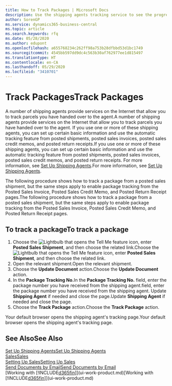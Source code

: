 ```yaml
---
title: How to Track Packages | Microsoft Docs
description: Use the shipping agents tracking service to see the progress of a delivery.
author: SorenGP
ms.service: dynamics365-business-central
ms.topic: article
ms.search.keywords: rfq
ms.date: 05/28/2020
ms.author: edupont
ms.openlocfilehash: a655768234c262ff98a753b28dfbbd53d1bc1749
ms.sourcegitcommit: 4545bb597dd9dc4c563b30af762977ee1d815497
ms.translationtype: HT
ms.contentlocale: en-CA
ms.lasthandoff: 05/29/2020
ms.locfileid: "3410701"
---
```

# <a name="track-packages"></a><span data-ttu-id="efbbb-103">Track Packages</span><span class="sxs-lookup"><span data-stu-id="efbbb-103">Track Packages</span></span>

<span data-ttu-id="efbbb-104">A number of shipping agents provide services on the Internet that allow you to track parcels you have handed over to the agent.</span><span class="sxs-lookup"><span data-stu-id="efbbb-104">A number of shipping agents provide services on the Internet that allow you to track parcels you have handed over to the agent.</span></span> <span data-ttu-id="efbbb-105">If you use one or more of these shipping agents, you can set up certain basic information and use the automatic tracking feature from posted shipments, posted sales invoices, posted sales credit memos, and posted return receipts.</span><span class="sxs-lookup"><span data-stu-id="efbbb-105">If you use one or more of these shipping agents, you can set up certain basic information and use the automatic tracking feature from posted shipments, posted sales invoices, posted sales credit memos, and posted return receipts.</span></span> <span data-ttu-id="efbbb-106">For more information, see [Set Up Shipping Agents](sales-how-to-set-up-shipping-agents.md).</span><span class="sxs-lookup"><span data-stu-id="efbbb-106">For more information, see [Set Up Shipping Agents](sales-how-to-set-up-shipping-agents.md).</span></span>  

<span data-ttu-id="efbbb-107">The following procedure shows how to track a package from a posted sales shipment, but the same steps apply to enable package tracking from the Posted Sales Invoice, Posted Sales Credit Memo, and Posted Return Receipt pages.</span><span class="sxs-lookup"><span data-stu-id="efbbb-107">The following procedure shows how to track a package from a posted sales shipment, but the same steps apply to enable package tracking from the Posted Sales Invoice, Posted Sales Credit Memo, and Posted Return Receipt pages.</span></span>  

## <a name="to-track-a-package"></a><span data-ttu-id="efbbb-108">To track a package</span><span class="sxs-lookup"><span data-stu-id="efbbb-108">To track a package</span></span>

1. <span data-ttu-id="efbbb-109">Choose the ![Lightbulb that opens the Tell Me feature](media/ui-search/search_small.png "Tell me what you want to do") icon, enter **Posted Sales Shipment**, and then choose the related link.</span><span class="sxs-lookup"><span data-stu-id="efbbb-109">Choose the ![Lightbulb that opens the Tell Me feature](media/ui-search/search_small.png "Tell me what you want to do") icon, enter **Posted Sales Shipment**, and then choose the related link.</span></span>
2. <span data-ttu-id="efbbb-110">Open the relevant shipment.</span><span class="sxs-lookup"><span data-stu-id="efbbb-110">Open the relevant shipment.</span></span>
3. <span data-ttu-id="efbbb-111">Choose the **Update Document** action.</span><span class="sxs-lookup"><span data-stu-id="efbbb-111">Choose the **Update Document** action.</span></span>
4. <span data-ttu-id="efbbb-112">In the **Package Tracking No.**</span><span class="sxs-lookup"><span data-stu-id="efbbb-112">In the **Package Tracking No.**</span></span> <span data-ttu-id="efbbb-113">field, enter the package number you have received from the shipping agent.</span><span class="sxs-lookup"><span data-stu-id="efbbb-113">field, enter the package number you have received from the shipping agent.</span></span> <span data-ttu-id="efbbb-114">Update **Shipping Agent** if needed and close the page.</span><span class="sxs-lookup"><span data-stu-id="efbbb-114">Update **Shipping Agent** if needed and close the page.</span></span>
5. <span data-ttu-id="efbbb-115">Choose the **Track Package** action.</span><span class="sxs-lookup"><span data-stu-id="efbbb-115">Choose the **Track Package** action.</span></span>

<span data-ttu-id="efbbb-116">Your default browser opens the shipping agent's tracking page.</span><span class="sxs-lookup"><span data-stu-id="efbbb-116">Your default browser opens the shipping agent's tracking page.</span></span>

## <a name="see-also"></a><span data-ttu-id="efbbb-117">See Also</span><span class="sxs-lookup"><span data-stu-id="efbbb-117">See Also</span></span>

[<span data-ttu-id="efbbb-118">Set Up Shipping Agents</span><span class="sxs-lookup"><span data-stu-id="efbbb-118">Set Up Shipping Agents</span></span>](sales-how-to-set-up-shipping-agents.md)  
[<span data-ttu-id="efbbb-119">Sales</span><span class="sxs-lookup"><span data-stu-id="efbbb-119">Sales</span></span>](sales-manage-sales.md)  
[<span data-ttu-id="efbbb-120">Setting Up Sales</span><span class="sxs-lookup"><span data-stu-id="efbbb-120">Setting Up Sales</span></span>](sales-setup-sales.md)  
[<span data-ttu-id="efbbb-121">Send Documents by Email</span><span class="sxs-lookup"><span data-stu-id="efbbb-121">Send Documents by Email</span></span>](ui-how-send-documents-email.md)  
<span data-ttu-id="efbbb-122">[Working with [!INCLUDE[d365fin](includes/d365fin_md.md)]](ui-work-product.md)</span><span class="sxs-lookup"><span data-stu-id="efbbb-122">[Working with [!INCLUDE[d365fin](includes/d365fin_md.md)]](ui-work-product.md)</span></span>
